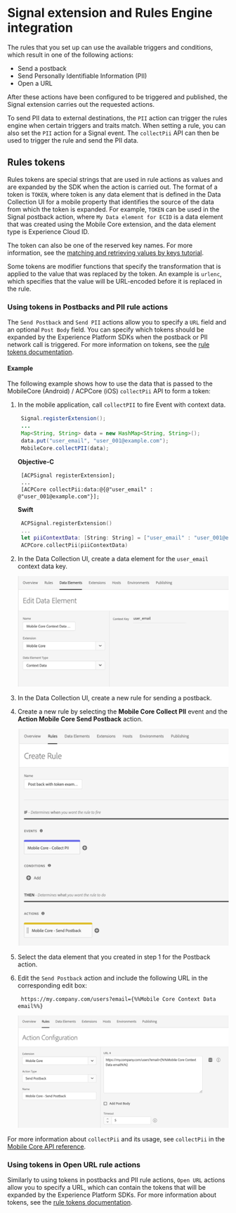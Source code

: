 # Signal extension and Rules Engine integration

The rules that you set up can use the available triggers and conditions, which result in one of the following actions:

* Send a postback
* Send Personally Identifiable Information (PII)
* Open a URL

After these actions have been configured to be triggered and published, the Signal extension carries out the requested actions.

To send PII data to external destinations, the `PII` action can trigger the rules engine when certain triggers and traits match. When setting a rule, you can also set the `PII` action for a Signal event. The `collectPii` API can then be used to trigger the rule and send the PII data.

## Rules tokens

Rules tokens are special strings that are used in rule actions as values and are expanded by the SDK when the action is carried out. The format of a token is `TOKEN`, where token is any data element that is defined in the Data Collection UI for a mobile property that identifies the source of the data from which the token is expanded. For example, `TOKEN` can be used in the Signal postback action, where `My Data element for ECID` is a data element that was created using the Mobile Core extension, and the data element type is Experience Cloud ID.

The token can also be one of the reserved key names. For more information, see the [matching and retrieving values by keys tutorial](../mobile-foundation-extensions/mobile-core/rules-engine/technical-details.md#matching-and-retrieving-values-by-keys).

Some tokens are modifier functions that specify the transformation that is applied to the value that was replaced by the token. An example is `urlenc`, which specifies that the value will be URL-encoded before it is replaced in the rule.

### Using tokens in Postbacks and PII rule actions

The `Send Postback` and `Send PII` actions allow you to specify a `URL` field and an optional `Post Body` field. You can specify which tokens should be expanded by the Experience Platform SDKs when the postback or PII network call is triggered. For more information on tokens, see the [rule tokens documentation](#rules-tokens).

#### Example

The following example shows how to use the data that is passed to the MobileCore (Android) / ACPCore (iOS) `collectPii` API to form a token:

1. In the mobile application, call `collectPII` to fire Event with context data.

   ```java
    Signal.registerExtension();
    ...
    Map<String, String> data = new HashMap<String, String>();
    data.put("user_email", "user_001@example.com");
    MobileCore.collectPII(data);
   ```

   **Objective-C**

   ```text
    [ACPSignal registerExtension];
    ...
    [ACPCore collectPii:data:@{@"user_email" : @"user_001@example.com"}];
   ```

   **Swift**

   ```swift
    ACPSignal.registerExtension()
    ...
    let piiContextData: [String: String] = ["user_email" : "user_001@example.com"]
    ACPCore.collectPii(piiContextData)
   ```

2. In the Data Collection UI, create a data element for the `user_email` context data key.

   ![Data Element Example for Collect PII context data key](./assets/rules-engine-integration/data-element-example-collect-pii.png)

3. In the Data Collection UI, create a new rule for sending a postback.
4. Create a new rule by selecting the **Mobile Core Collect PII** event and the **Action Mobile Core Send Postback** action.

   ![Rule example using Collect PII event and Postback action](./assets/rules-engine-integration/postback-pii-token-example.png)

5. Select the data element that you created in step 1 for the Postback action.
6. Edit the `Send Postback` action and include the following URL in the corresponding edit box:

   ```text
    https://my.company.com/users?email={%%Mobile Core Context Data email%%}
   ```

   ![Send Postback action example](./assets/rules-engine-integration/send-postback-action.png)

For more information about `collectPii` and its usage, see `collectPii` in the [Mobile Core API reference](../mobile-foundation-extensions/mobile-core/api-reference.md#collect-pii).

### Using tokens in Open URL rule actions

Similarly to using tokens in postbacks and PII rule actions, `Open URL` actions allow you to specify a URL, which can contain the tokens that will be expanded by the Experience Platform SDKs. For more information about tokens, see the [rule tokens documentation](#rules-tokens).

